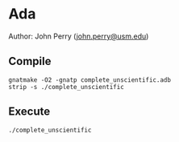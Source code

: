 # Ada

Author: John Perry (john.perry@usm.edu)

## Compile

```
gnatmake -O2 -gnatp complete_unscientific.adb
strip -s ./complete_unscientific
```

## Execute

```
./complete_unscientific
```
